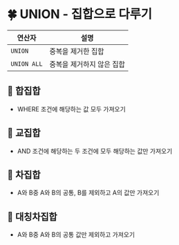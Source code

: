# 🍀 UNION - 집합으로 다루기

| 연산자      | 설명                      |
| ----------- | ------------------------- |
| `UNION`     | 중복을 제거한 집합        |
| `UNION ALL` | 중복을 제거하지 않은 집합 |

## 🧸 합집합

- WHERE 조건에 해당하는 값 모두 가져오기

## 🧸 교집합

- AND 조건에 해당하는 두 조건에 모두 해당하는 값만 가져오기

## 🧸 차집합

- A와 B중 A와 B의 공통, B를 제외하고 A의 값만 가져오기

## 🧸 대칭차집합

- A와 B중 A와 B의 공통 값만 제외하고 가져오기

